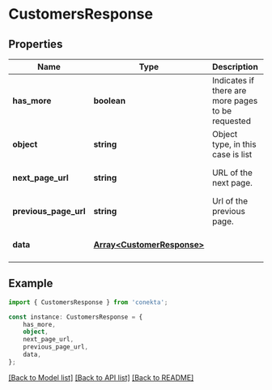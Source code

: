 # CustomersResponse


## Properties

Name | Type | Description | Notes
------------ | ------------- | ------------- | -------------
**has_more** | **boolean** | Indicates if there are more pages to be requested | [default to undefined]
**object** | **string** | Object type, in this case is list | [default to undefined]
**next_page_url** | **string** | URL of the next page. | [optional] [default to undefined]
**previous_page_url** | **string** | Url of the previous page. | [optional] [default to undefined]
**data** | [**Array&lt;CustomerResponse&gt;**](CustomerResponse.md) |  | [optional] [default to undefined]

## Example

```typescript
import { CustomersResponse } from 'conekta';

const instance: CustomersResponse = {
    has_more,
    object,
    next_page_url,
    previous_page_url,
    data,
};
```

[[Back to Model list]](../README.md#documentation-for-models) [[Back to API list]](../README.md#documentation-for-api-endpoints) [[Back to README]](../README.md)
